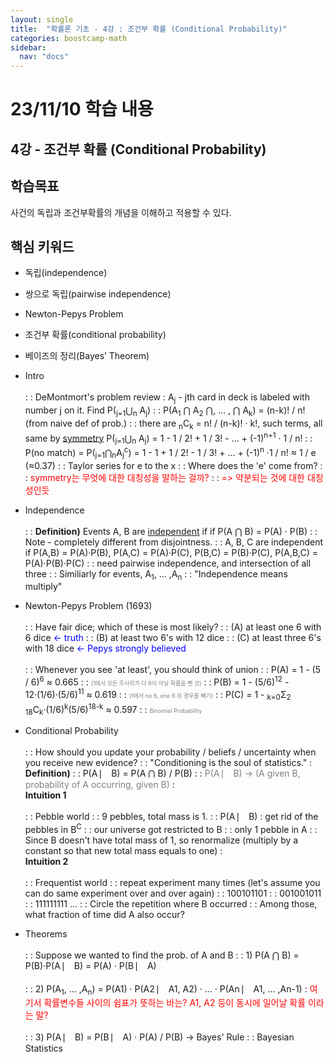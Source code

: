 ```yaml
---
layout: single
title:  "확률론 기초 - 4강 : 조건부 확률 (Conditional Probability)"
categories: boostcamp-math
sidebar:
  nav: "docs"
---
```


# 23/11/10 학습 내용

<h2>4강 - 조건부 확률 (Conditional Probability)</h2>

<h2>학습목표</h2>

사건의 독립과 조건부확률의 개념을 이해하고 적용할 수 있다.

<h2>핵심 키워드</h2>

- 독립(independence)
- 쌍으로 독립(pairwise independence)
- Newton-Pepys Problem
- 조건부 확률(conditional probability)
- 베이즈의 정리(Bayes’ Theorem)


- Intro<br><br>
: : DeMontmort's problem review : A<sub>j</sub> - jth card in deck is labeled with number j on it. Find P(<sub>j=1</sub>⋃<sub>n</sub> A<sub>j</sub>)
: : P(A<sub>1</sub> ⋂ A<sub>2</sub> ⋂, ... , ⋂ A<sub>k</sub>) = (n-k)! / n! (from naive def of prob.)
: : there are <sub>n</sub>C<sub>k</sub> = n! / (n-k)! · k!, such terms, all same by <u>symmetry</u>
P(<sub>j=1</sub>⋃<sub>n</sub> A<sub>j</sub>) = 1 - 1 / 2! + 1 / 3! - ... + (-1)<sup>n+1</sup> · 1 / n!
: : P(no match) = P(<sub>j=1</sub>⋂<sub>n</sub>A<sub>j</sub><sup>c</sup>) = 1 - 1 + 1 / 2! - 1 / 3! + ... + (-1)<sup>n</sup> ·1 / n! ≈ 1 / e (≈0.37)
: : Taylor series for e to the x
: : Where does the 'e' come from?
: : <span style="color:red">symmetry는 무엇에 대한 대칭성을 말하는 걸까?</span>
: : <span style="color:red">=> 약분되는 것에 대한 대칭성인듯</span>
- Independence<br><br>
: : **Definition)** Events A, B are <u>independent</u> if if P(A ⋂ B) = P(A) · P(B)
: : Note - completely different from disjointness.
: : A, B, C are independent if P(A,B) = P(A)·P(B), P(A,C) = P(A)·P(C), P(B,C) = P(B)·P(C), P(A,B,C) = P(A)·P(B)·P(C)
: : need pairwise independence, and intersection of all three
: : Similiarly for events, A<sub>1</sub>, ... ,A<sub>n</sub>
: : "Independence means multiply"
- Newton-Pepys Problem (1693)<br><br>
: : Have fair dice; which of these is most likely?
: : (A) at least one 6 with 6 dice <span style="color:blue"><- truth</span>
: : (B) at least two 6's with 12 dice
: : (C) at least three 6's with 18 dice <span style="color:blue"><- Pepys strongly believed</span><br><br>
: : Whenever you see 'at least', you should think of union
: : P(A) = 1 - (5 / 6)<sup>6</sup> ≈ 0.665
: : <span style="color:gray;font-size:9px">(1에서 모든 주사위가 다 6이 아닐 확률을 뺀 것)</span>
: : P(B) = 1 - (5/6)<sup>12</sup> - 12·(1/6)·(5/6)<sup>11</sup> ≈ 0.619
: : <span style="color:gray;font-size:9px">(1에서 no 6, one 6 의 경우를 빼기)</span>
: : P(C) = 1 - <sub>k=0</sub>Σ<sub>2</sub> <sub>18</sub>C<sub>k</sub>·(1/6)<sup>k</sup>(5/6)<sup>18-k</sup> ≈ 0.597
: : <span style="color:gray;font-size:9px">Binomial Probability</span>
- Conditional Probability<br><br>
: : How should you update your probability / beliefs / uncertainty when you receive new evidence?
: : "Conditioning is the soul of statistics."
: <br><b>Definition)</b>
: : P(A ⎸ B) = P(A ⋂ B) / P(B)
: : <span style="color:gray">P(A ⎸ B) -> (A given B, probability of A occurring, given B)</span>
: <br><b>Intuition 1</b><br><br>
: : Pebble world
: : 9 pebbles, total mass is 1.
: : P(A ⎸ B) : get rid of the pebbles in B<sup>C</sup>
: : our universe got restricted to B
: : only 1 pebble in A
: : Since B doesn't have total mass of 1, so renormalize (multiply by a constant so that new total mass equals to one)
: <br><b>Intuition 2</b><br><br>
: : Frequentist world
: : repeat experiment many times (let's assume you can do same experiment over and over again)
: : 100101101
: : 001001011
: : 111111111 ...
: : Circle the repetition where B occurred
: : Among those, what fraction of time did A also occur?
- Theorems<br><br>
: : Suppose we wanted to find the prob. of A and B
: : 1) P(A ⋂ B) = P(B)·P(A ⎸ B) = P(A) · P(B ⎸ A)<br><br>
: : 2) P(A<sub>1</sub>, ... ,A<sub>n</sub>) = P(A1) · P(A2 ⎸ A1, A2) · ...  · P(An ⎸ A1, ... ,An-1)
: <span style="color:red">여기서 확률변수들 사이의 쉼표가 뜻하는 바는? A1, A2 등이 동시에 일어날 확률 이라는 말?</span><br><br>
: : 3) P(A ⎸ B) = P(B ⎸ A) · P(A) / P(B) -> Bayes' Rule
: : Bayesian Statistics